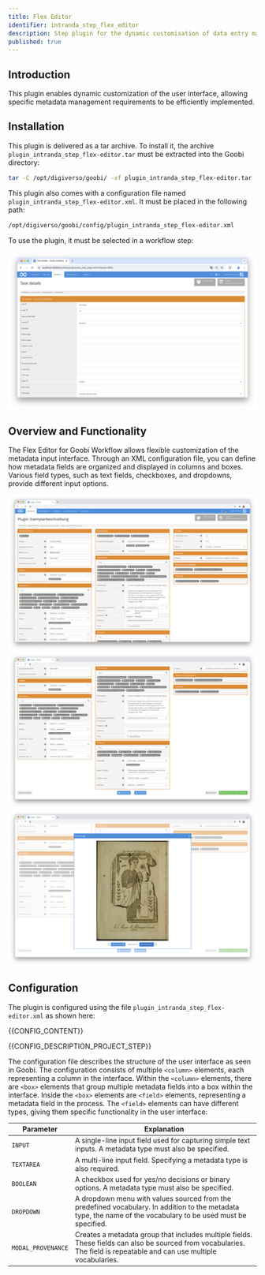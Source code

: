 ```yaml
---
title: Flex Editor
identifier: intranda_step_flex_editor
description: Step plugin for the dynamic customisation of data entry masks for metadata
published: true
---
```


## Introduction
This plugin enables dynamic customization of the user interface, allowing specific metadata management requirements to be efficiently implemented.

## Installation
This plugin is delivered as a tar archive. To install it, the archive `plugin_intranda_step_flex-editor.tar` must be extracted into the Goobi directory:

```bash
tar -C /opt/digiverso/goobi/ -xf plugin_intranda_step_flex-editor.tar --exclude="pom.xml"
```

This plugin also comes with a configuration file named `plugin_intranda_step_flex-editor.xml`. It must be placed in the following path:

```bash
/opt/digiverso/goobi/config/plugin_intranda_step_flex-editor.xml
```

To use the plugin, it must be selected in a workflow step:

![Configuration of the workflow step for using the plugin](screen1_en.png)

## Overview and Functionality
The Flex Editor for Goobi Workflow allows flexible customization of the metadata input interface. Through an XML configuration file, you can define how metadata fields are organized and displayed in columns and boxes. Various field types, such as text fields, checkboxes, and dropdowns, provide different input options.

![Example appearance of a customized metadata input interface](screen2_de.png)
![Example appearance of a customized metadata input interface](screen3_de.png)
![Example appearance of a customized metadata input interface](screen4_de.png)


## Configuration

The plugin is configured using the file `plugin_intranda_step_flex-editor.xml` as shown here:

{{CONFIG_CONTENT}}

{{CONFIG_DESCRIPTION_PROJECT_STEP}}

The configuration file describes the structure of the user interface as seen in Goobi. The configuration consists of multiple `<column>` elements, each representing a column in the interface. Within the `<column>` elements, there are `<box>` elements that group multiple metadata fields into a box within the interface. Inside the `<box>` elements are `<field>` elements, representing a metadata field in the process. The `<field>` elements can have different types, giving them specific functionality in the user interface:

| Parameter          | Explanation                                                                                     |
|--------------------|-------------------------------------------------------------------------------------------------|
| `INPUT`            | A single-line input field used for capturing simple text inputs. A metadata type must also be specified. |
| `TEXTAREA`         | A multi-line input field. Specifying a metadata type is also required.                           |
| `BOOLEAN`          | A checkbox used for yes/no decisions or binary options. A metadata type must also be specified.  |
| `DROPDOWN`         | A dropdown menu with values sourced from the predefined vocabulary. In addition to the metadata type, the name of the vocabulary to be used must be specified. |
| `MODAL_PROVENANCE` | Creates a metadata group that includes multiple fields. These fields can also be sourced from vocabularies. The field is repeatable and can use multiple vocabularies. |